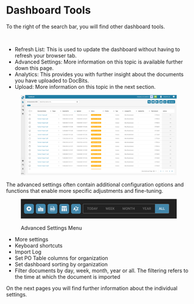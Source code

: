 # Dashboard Tools

To the right of the search bar, you will find other dashboard tools.

<figure><img src="https://lh7-us.googleusercontent.com/QJpUDLYSPYvsgwyxSkaOZr5w4mdqYbWeRSckuLSbJXkgPccyFzvVK9q5p-bjXlR-q69KVZ2o--XZQGH_nCU90Sj7RNuyC1g-hJYWZRpxxILYeaTpw4afrjbdM8iatt2plPde_QtFuz7JSV1NtunRSiw" alt="" width="375"><figcaption></figcaption></figure>

* Refresh List: This is used to update the dashboard without having to refresh your browser tab.
* Advanced Settings: More information on this topic is available further down this page.
* Analytics: This provides you with further insight about the documents you have uploaded to DocBits.
* Upload: More information on this topic in the next section.

<figure><img src="../../../.gitbook/assets/dashboard (1).png" alt=""><figcaption></figcaption></figure>

The advanced settings often contain additional configuration options and functions that enable more specific adjustments and fine-tuning.

<figure><img src="../../../.gitbook/assets/image (48) (1).png" alt=""><figcaption><p>Advanced Settings Menu</p></figcaption></figure>

* More settings
* Keyboard shortcuts
* Import Log
* Set PO Table columns for organization
* Set dashboard sorting by organization
* Filter documents by day, week, month, year or all. The filtering refers to the time at which the document is imported

On the next pages you will find further information about the individual settings.
